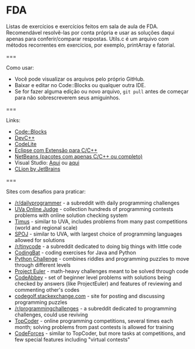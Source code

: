 FDA
===

Listas de exercícios e exercícios feitos em sala de aula de FDA. Recomendável resolvê-las por conta própria e usar as soluções daqui apenas para conferir/comparar respostas.
Utils.c é um arquivo com métodos recorrentes em exercícios, por exemplo, printArray e fatorial.

===

Como usar:
  * Você pode visualizar os arquivos pelo próprio GitHub.
  * Baixar e editar no Code::Blocks ou qualquer outra IDE.
  * Se for fazer alguma edição ou novo arquivo, `git pull` antes de começar para não sobrescreverem seus amiguinhos.

===

Links:
  * [Code::Blocks](http://www.codeblocks.org/downloads)
  * [DevC++](http://www.bloodshed.net/download.html)
  * [CodeLite](http://downloads.codelite.org/)
  * [Eclipse com Extensão para C/C++](http://www.eclipse.org/downloads/packages/eclipse-ide-cc-developers/lunar)
  * [NetBeans (pacotes com apenas C/C++ ou completo)](https://netbeans.org/downloads/)
  * Visual Studio: [Aqui](http://www.visualstudio.com/downloads/download-visual-studio-vs) ou [aqui](http://thepiratebay.se/)
  * [CLion by JetBrains](http://www.jetbrains.com/clion/)

===

Sites com desafios para praticar:
  * [/r/dailyprogrammer](http://www.reddit.com/r/dailyprogrammer) - a subreddit with daily programming challenges
  * [UVa Online Judge](http://uva.onlinejudge.org/) - collection hundreds of programming contests problems with online  solution checking system
  * [Timus](http://acm.timus.ru) - similar to UVA, includes problems from many past competitions (world and regional scale)
  * [SPOJ](http://spoj.pl) - similar to UVA, with largest choice of programming languages allowed for solutions
  * [/r/tinycode](http://www.reddit.com/r/tinycode) - a subreddit dedicated to doing big things with little code
  * [CodingBat](http://codingbat.com/) - coding exercises for Java and Python
  * [Python Challenge](http://www.pythonchallenge.com/) - combines riddles and programming puzzles to move through different levels
  * [Project Euler](http://projecteuler.net/) - math-heavy challenges meant to be solved through code
  * [CodeAbbey](http://codeabbey.com) - set of beginner level problems with solutions being checked by answers (like ProjectEuler) and features of reviewing and commenting other's codes
  * [codegolf.stackexchange.com](http://codegolf.stackexchange.com/) - site for posting and discussing programming puzzles
  * [/r/programmingchallenges](http://www.reddit.com/r/programmingchallenges) - a subreddit dedicated to programming challenges, could use reviving
  * [TopCoder](http://www.topcoder.com/) - online programming competitions, several times each month; solving problems from past contests is allowed for training
  * [CodeForces](http://codeforces.com) - similar to TopCoder, but more tasks at competitions, and few special features including "virtual contests"
